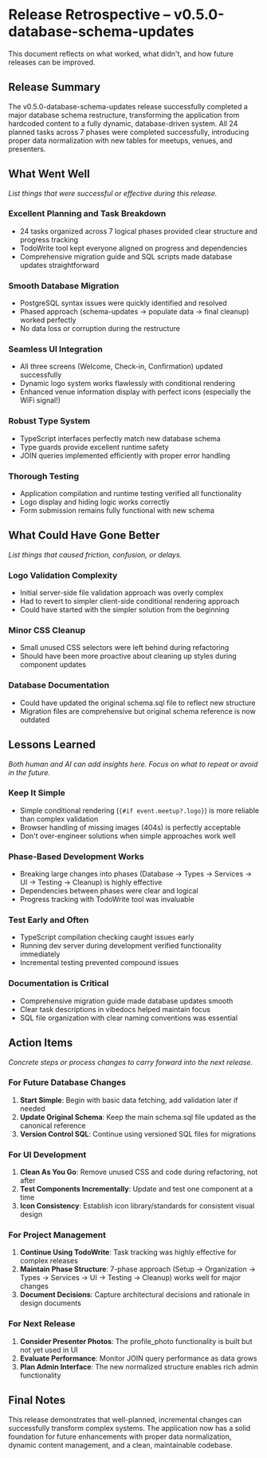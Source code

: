 # Release Retrospective – v0.5.0-database-schema-updates
This document reflects on what worked, what didn't, and how future releases can be improved.

## Release Summary
The v0.5.0-database-schema-updates release successfully completed a major database schema restructure, transforming the application from hardcoded content to a fully dynamic, database-driven system. All 24 planned tasks across 7 phases were completed successfully, introducing proper data normalization with new tables for meetups, venues, and presenters.

## What Went Well
_List things that were successful or effective during this release._

### **Excellent Planning and Task Breakdown**
- 24 tasks organized across 7 logical phases provided clear structure and progress tracking
- TodoWrite tool kept everyone aligned on progress and dependencies
- Comprehensive migration guide and SQL scripts made database updates straightforward

### **Smooth Database Migration**
- PostgreSQL syntax issues were quickly identified and resolved
- Phased approach (schema-updates → populate data → final cleanup) worked perfectly
- No data loss or corruption during the restructure

### **Seamless UI Integration**
- All three screens (Welcome, Check-in, Confirmation) updated successfully
- Dynamic logo system works flawlessly with conditional rendering
- Enhanced venue information display with perfect icons (especially the WiFi signal!)

### **Robust Type System**
- TypeScript interfaces perfectly match new database schema
- Type guards provide excellent runtime safety
- JOIN queries implemented efficiently with proper error handling

### **Thorough Testing**
- Application compilation and runtime testing verified all functionality
- Logo display and hiding logic works correctly
- Form submission remains fully functional with new schema

## What Could Have Gone Better
_List things that caused friction, confusion, or delays._

### **Logo Validation Complexity**
- Initial server-side file validation approach was overly complex
- Had to revert to simpler client-side conditional rendering approach
- Could have started with the simpler solution from the beginning

### **Minor CSS Cleanup**
- Small unused CSS selectors were left behind during refactoring
- Should have been more proactive about cleaning up styles during component updates

### **Database Documentation**
- Could have updated the original schema.sql file to reflect new structure
- Migration files are comprehensive but original schema reference is now outdated

## Lessons Learned
_Both human and AI can add insights here. Focus on what to repeat or avoid in the future._

### **Keep It Simple**
- Simple conditional rendering (`{#if event.meetup?.logo}`) is more reliable than complex validation
- Browser handling of missing images (404s) is perfectly acceptable
- Don't over-engineer solutions when simple approaches work well

### **Phase-Based Development Works**
- Breaking large changes into phases (Database → Types → Services → UI → Testing → Cleanup) is highly effective
- Dependencies between phases were clear and logical
- Progress tracking with TodoWrite tool was invaluable

### **Test Early and Often**
- TypeScript compilation checking caught issues early
- Running dev server during development verified functionality immediately
- Incremental testing prevented compound issues

### **Documentation is Critical**
- Comprehensive migration guide made database updates smooth
- Clear task descriptions in vibedocs helped maintain focus
- SQL file organization with clear naming conventions was essential

## Action Items
_Concrete steps or process changes to carry forward into the next release._

### **For Future Database Changes**
1. **Start Simple**: Begin with basic data fetching, add validation later if needed
2. **Update Original Schema**: Keep the main schema.sql file updated as the canonical reference
3. **Version Control SQL**: Continue using versioned SQL files for migrations

### **For UI Development**
1. **Clean As You Go**: Remove unused CSS and code during refactoring, not after
2. **Test Components Incrementally**: Update and test one component at a time
3. **Icon Consistency**: Establish icon library/standards for consistent visual design

### **For Project Management**
1. **Continue Using TodoWrite**: Task tracking was highly effective for complex releases
2. **Maintain Phase Structure**: 7-phase approach (Setup → Organization → Types → Services → UI → Testing → Cleanup) works well for major changes
3. **Document Decisions**: Capture architectural decisions and rationale in design documents

### **For Next Release**
1. **Consider Presenter Photos**: The profile_photo functionality is built but not yet used in UI
2. **Evaluate Performance**: Monitor JOIN query performance as data grows
3. **Plan Admin Interface**: The new normalized structure enables rich admin functionality

## Final Notes
This release demonstrates that well-planned, incremental changes can successfully transform complex systems. The application now has a solid foundation for future enhancements with proper data normalization, dynamic content management, and a clean, maintainable codebase.